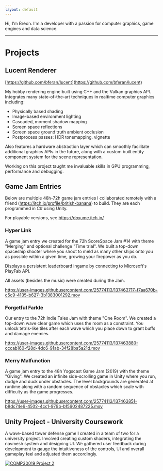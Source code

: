 ```yaml
---
layout: default
---
```


Hi, I'm Breon. I'm a developer with a passion for computer graphics, game engines and data science.

---

# Projects

## Lucent Renderer

[https://github.com/bferan/lucent](https://github.com/bferan/lucent)

My hobby rendering engine built using C++ and the Vulkan graphics API. Integrates many state-of-the-art techniques in realtime computer graphics including:

- Physically based shading
- Image-based environment lighting
- Cascaded, moment shadow mapping
- Screen space reflections
- Screen space ground truth ambient occlusion
- Postprocess passes: HDR tonemapping, vignette

Also features a hardware abstraction layer which can smoothly facilitate additional graphics APIs in the future, along with a custom built entity component system for the scene representation.

Working on this project taught me invaluable skills in GPU programming, performance and debugging. 

## Game Jam Entries

Below are multiple 48h-72h game jam entries I collaborated remotely with a friend (https://itch.io/profile/british-banana) to build. They are each programmed in C# using Unity.

For playable versions, see https://doxume.itch.io/

### Hyper Link
A game jam entry we created for the 72h ScoreSpace Jam #14 with theme "Merging" and optional challenge "Time trial". We built a top-down spaceship shooter where you shoot to meld as many other ships onto you as possible within a given time, growing your firepower as you do.

Displays a persistent leaderboard ingame by connecting to Microsoft's PlayFab API. 

All assets (besides the music) were created during the Jam.

https://user-images.githubusercontent.com/25774113/137463717-f7aa670b-c5c9-4135-b627-3b1383001292.mov

### Forgetful Farkle

Our entry to the 72h Indie Tales Jam with theme "One Room". We created a top-down wave clear game which uses the room as a constraint. You unlock tetris-like tiles after each wave which you place down to grant buffs and damage enemies.

https://user-images.githubusercontent.com/25774113/137463880-cccab160-f28d-4dc6-91ab-34f28ba5a21d.mov

### Merry Malfunction

A game jam entry to the 48h Yogscast Game Jam (2019) with the theme "Giving". We created an infinite side-scrolling game in Unity where you run, dodge and duck under obstacles. The level backgrounds are generated at runtime along with a random sequence of obstacles which scale with difficulty as the game progresses.

https://user-images.githubusercontent.com/25774113/137463851-b8dc74e6-4502-4cc1-979b-b15602487225.mov

## Unity Project - University Coursework

A wave-based tower defense game I created in a team of two for a university project. Involved creating custom shaders, integrating the navmesh system and designing UI. We gathered user feedback during development to gauge the intuitiveness of the controls, UI and overall gameplay feel and adjusted them accordingly.

[![COMP30019 Project 2](https://res.cloudinary.com/marcomontalbano/image/upload/v1634278160/video_to_markdown/images/youtube--84G4v8rMfAA-c05b58ac6eb4c4700831b2b3070cd403.jpg)](https://www.youtube.com/watch?v=84G4v8rMfAA "COMP30019 Project 2")
